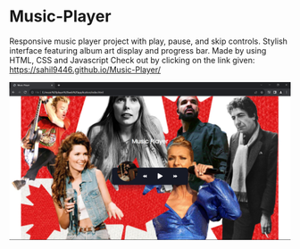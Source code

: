 # Music-Player
Responsive music player project with play, pause, and skip controls. Stylish interface featuring album art display and progress bar. Made by using HTML, CSS and Javascript
Check out by clicking on the link given: https://sahil9446.github.io/Music-Player/

![Preview Image](images/Preview.png)

